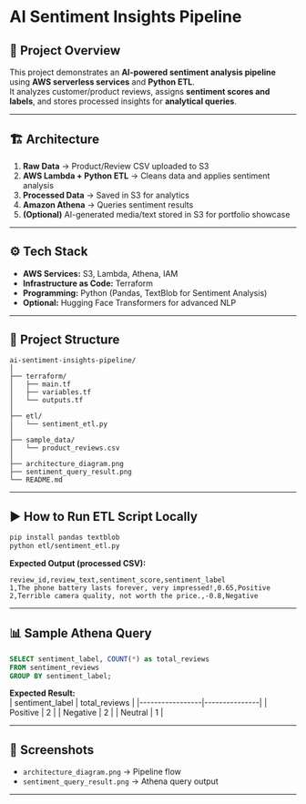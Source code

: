 # AI Sentiment Insights Pipeline

## 📌 Project Overview
This project demonstrates an **AI-powered sentiment analysis pipeline** using **AWS serverless services** and **Python ETL**.  
It analyzes customer/product reviews, assigns **sentiment scores and labels**, and stores processed insights for **analytical queries**.

---

## 🏗️ Architecture

1. **Raw Data** → Product/Review CSV uploaded to S3
2. **AWS Lambda + Python ETL** → Cleans data and applies sentiment analysis
3. **Processed Data** → Saved in S3 for analytics
4. **Amazon Athena** → Queries sentiment results
5. **(Optional)** AI-generated media/text stored in S3 for portfolio showcase


---

## ⚙️ Tech Stack
- **AWS Services:** S3, Lambda, Athena, IAM
- **Infrastructure as Code:** Terraform
- **Programming:** Python (Pandas, TextBlob for Sentiment Analysis)
- **Optional:** Hugging Face Transformers for advanced NLP

---

## 📂 Project Structure
```
ai-sentiment-insights-pipeline/
│
├── terraform/
│   ├── main.tf
│   ├── variables.tf
│   └── outputs.tf
│
├── etl/
│   └── sentiment_etl.py
│
├── sample_data/
│   └── product_reviews.csv
│
├── architecture_diagram.png
├── sentiment_query_result.png
└── README.md
```

---

## ▶️ How to Run ETL Script Locally
```bash
pip install pandas textblob
python etl/sentiment_etl.py
```

**Expected Output (processed CSV):**
```
review_id,review_text,sentiment_score,sentiment_label
1,The phone battery lasts forever, very impressed!,0.65,Positive
2,Terrible camera quality, not worth the price.,-0.8,Negative
```

---

## 📊 Sample Athena Query
```sql
SELECT sentiment_label, COUNT(*) as total_reviews
FROM sentiment_reviews
GROUP BY sentiment_label;
```

**Expected Result:**  
| sentiment_label | total_reviews |
|-----------------|---------------|
| Positive        | 2             |
| Negative        | 2             |
| Neutral         | 1             |

---

## 📸 Screenshots
- `architecture_diagram.png` → Pipeline flow
- `sentiment_query_result.png` → Athena query output

---
